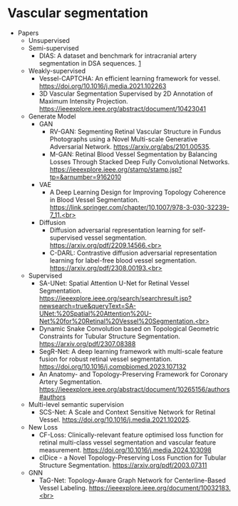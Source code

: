 # Vascular segmentation
* Papers
  * Unsupervised
  * Semi-supervised
    * DIAS: A dataset and benchmark for intracranial artery segmentation in DSA sequences.
    [1](https://doi.org/10.1016/j.media.2024.103247)
  * Weakly-supervised
    * Vessel-CAPTCHA: An efficient learning framework for vessel.
    https://doi.org/10.1016/j.media.2021.102263
    * 3D Vascular Segmentation Supervised by 2D Annotation of Maximum Intensity Projection.
    https://ieeexplore.ieee.org/abstract/document/10423041
  * Generate Model
    * GAN
       * RV-GAN: Segmenting Retinal Vascular Structure in Fundus Photographs using a Novel Multi-scale Generative Adversarial Network.
       https://arxiv.org/abs/2101.00535.
       * M-GAN: Retinal Blood Vessel Segmentation by Balancing Losses Through Stacked Deep Fully Convolutional Networks.
       https://ieeexplore.ieee.org/stamp/stamp.jsp?tp=&arnumber=9162010
    * VAE
       * A Deep Learning Design for Improving Topology Coherence in Blood Vessel Segmentation.
       https://link.springer.com/chapter/10.1007/978-3-030-32239-7_11.<br>
    * Diffusion
       * Diffusion adversarial representation learning for self-supervised vessel segmentation.
       https://arxiv.org/pdf/2209.14566.<br>
       * C-DARL: Contrastive diffusion adversarial representation learning for label-free blood vessel segmentation.
       https://arxiv.org/pdf/2308.00193.<br>
  * Supervised
    * SA-UNet: Spatial Attention U-Net for Retinal Vessel Segmentation.
    https://ieeexplore.ieee.org/search/searchresult.jsp?newsearch=true&queryText=SA-UNet:%20Spatial%20Attention%20U-Net%20for%20Retinal%20Vessel%20Segmentation.<br>
    * Dynamic Snake Convolution based on Topological Geometric Constraints for Tubular Structure Segmentation.
    https://arxiv.org/pdf/2307.08388
    * SegR-Net: A deep learning framework with multi-scale feature fusion for robust retinal vessel segmentation.
    https://doi.org/10.1016/j.compbiomed.2023.107132
    * An Anatomy- and Topology-Preserving Framework for Coronary Artery Segmentation.
    https://ieeexplore.ieee.org/abstract/document/10265156/authors#authors
  * Multi-level semantic supervision
    * SCS-Net: A Scale and Context Sensitive Network for Retinal Vessel.
    https://doi.org/10.1016/j.media.2021.102025.
  * New Loss
    * CF-Loss: Clinically-relevant feature optimised loss function for retinal multi-class vessel segmentation and vascular feature measurement.
    https://doi.org/10.1016/j.media.2024.103098
    * clDice - a Novel Topology-Preserving Loss Function for Tubular Structure Segmentation.
    https://arxiv.org/pdf/2003.07311
  * GNN
    * TaG-Net: Topology-Aware Graph Network for Centerline-Based Vessel Labeling.
    https://ieeexplore.ieee.org/document/10032183.<br>

